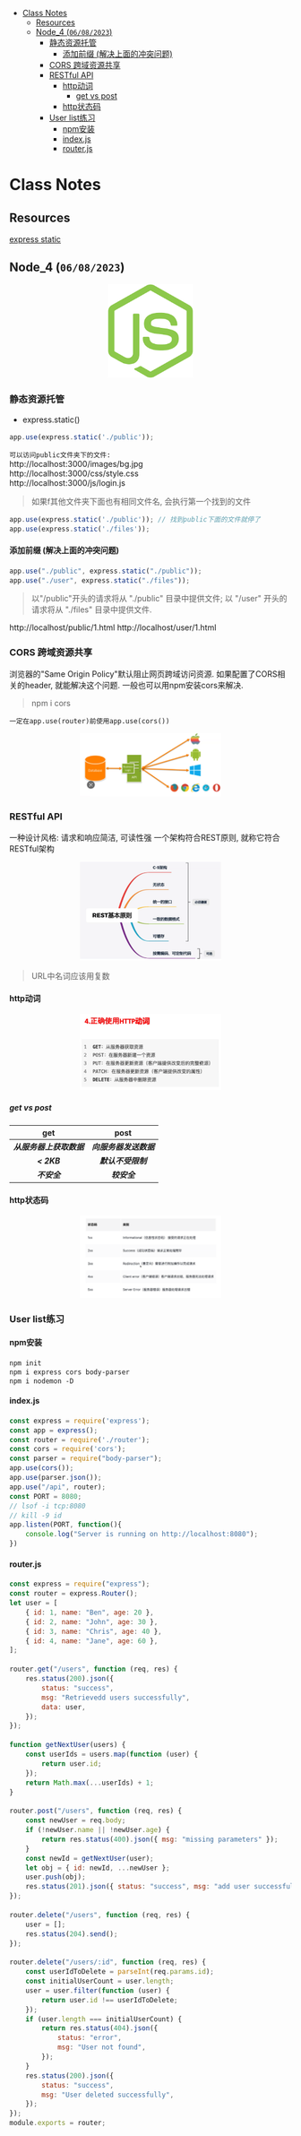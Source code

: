 - [Class Notes](#class-notes)
  - [Resources](#resources)
  - [Node\_4 (`06/08/2023`)](#node_4-06082023)
    - [静态资源托管](#静态资源托管)
      - [添加前缀 (解决上面的冲突问题)](#添加前缀-解决上面的冲突问题)
    - [CORS 跨域资源共享](#cors-跨域资源共享)
    - [RESTful API](#restful-api)
      - [http动词](#http动词)
        - [get vs post](#get-vs-post)
      - [http状态码](#http状态码)
    - [User list练习](#user-list练习)
      - [npm安装](#npm安装)
      - [index.js](#indexjs)
      - [router.js](#routerjs)

# Class Notes

## Resources
[express static](https://expressjs.com/en/starter/static-files.html)<br>

## Node_4 (`06/08/2023`)
<p align='center'><img src='../image/nodejs.png' width='30%' height='30%' /></p>

### 静态资源托管
- express.static()

```js
app.use(express.static('./public'));
```

`可以访问public文件夹下的文件:`<br>
http://localhost:3000/images/bg.jpg<br>
http://localhost:3000/css/style.css<br>
http://localhost:3000/js/login.js<br>

> 如果f其他文件夹下面也有相同文件名, 会执行第一个找到的文件
```js
app.use(express.static('./public')); // 找到public下面的文件就停了
app.use(express.static('./files'));
```

#### 添加前缀 (解决上面的冲突问题)
```js
app.use("./public", express.static("./public"));
app.use("./user", express.static("./files"));
```
> 以"/public"开头的请求将从 "./public" 目录中提供文件; 以 "/user" 开头的请求将从 "./files" 目录中提供文件.

http://localhost/public/1.html
http://localhost/user/1.html

### CORS 跨域资源共享
浏览器的"Same Origin Policy"默认阻止网页跨域访问资源. 如果配置了CORS相关的header, 就能解决这个问题. 一般也可以用npm安装cors来解决.

> npm i cors

`一定在app.use(router)前使用app.use(cors())`

<p align='center'><img src='../image/business-logic.png' width='50%' height='50%' /></p>

### RESTful API
一种设计风格: 请求和响应简洁, 可读性强
一个架构符合REST原则, 就称它符合RESTful架构

<p align='center'><img src='../image/REST基本原则.png' width='50%' height='50%' /></p>

> URL中名词应该用复数

#### http动词
<p align='center'><img src='../image/http动词.png' width='50%' height='50%' /></p>

##### get vs post
| get | post |
| :---: | :---: |
| ***从服务器上获取数据*** | ***向服务器发送数据*** |
| ***< 2KB*** | ***默认不受限制*** |
| ***不安全*** | ***较安全*** |

#### http状态码
<p align='center'><img src='../image/http status codes.png' width='50%' height='50%' /></p>

### User list练习
#### npm安装
```shell
npm init
npm i express cors body-parser
npm i nodemon -D
```

#### index.js
```js
const express = require('express');
const app = express();
const router = require('./router');
const cors = require('cors');
const parser = require("body-parser");
app.use(cors());
app.use(parser.json());
app.use("/api", router);
const PORT = 8080;
// lsof -i tcp:8080
// kill -9 id
app.listen(PORT, function(){
    console.log("Server is running on http://localhost:8080");
})
```

#### router.js
```js
const express = require("express");
const router = express.Router();
let user = [
    { id: 1, name: "Ben", age: 20 },
    { id: 2, name: "John", age: 30 },
    { id: 3, name: "Chris", age: 40 },
    { id: 4, name: "Jane", age: 60 },
];

router.get("/users", function (req, res) {
    res.status(200).json({
        status: "success",
        msg: "Retrievedd users successfully",
        data: user,
    });
});

function getNextUser(users) {
    const userIds = users.map(function (user) {
        return user.id;
    });
    return Math.max(...userIds) + 1;
}

router.post("/users", function (req, res) {
    const newUser = req.body;
    if (!newUser.name || !newUser.age) {
        return res.status(400).json({ msg: "missing parameters" });
    }
    const newId = getNextUser(user);
    let obj = { id: newId, ...newUser };
    user.push(obj);
    res.status(201).json({ status: "success", msg: "add user successfully", data: user });
});

router.delete("/users", function (req, res) {
    user = [];
    res.status(204).send();
});

router.delete("/users/:id", function (req, res) {
    const userIdToDelete = parseInt(req.params.id);
    const initialUserCount = user.length;
    user = user.filter(function (user) {
        return user.id !== userIdToDelete;
    });
    if (user.length === initialUserCount) {
        return res.status(404).json({
            status: "error",
            msg: "User not found",
        });
    }
    res.status(200).json({
        status: "success",
        msg: "User deleted successfully",
    });
});
module.exports = router;
```